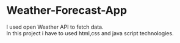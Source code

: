 # Weather-Forecast-App
I used open Weather API to fetch data. <br>
In this project i have to used html,css and java script technologies.
